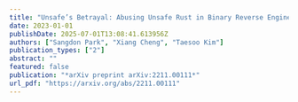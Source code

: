 ```yaml
---
title: "Unsafe’s Betrayal: Abusing Unsafe Rust in Binary Reverse Engineering via Machine Learning"
date: 2023-01-01
publishDate: 2025-07-01T13:08:41.613956Z
authors: ["Sangdon Park", "Xiang Cheng", "Taesoo Kim"]
publication_types: ["2"]
abstract: ""
featured: false
publication: "*arXiv preprint arXiv:2211.00111*"
url_pdf: "https://arxiv.org/abs/2211.00111"
---
```


